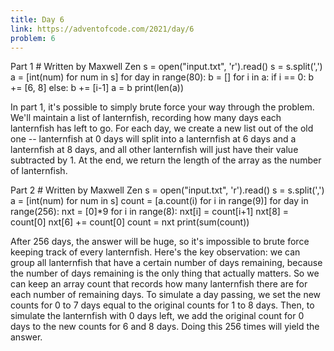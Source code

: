 ```yaml
---
title: Day 6
link: https://adventofcode.com/2021/day/6
problem: 6
---
```

Part 1
<python># Written by Maxwell Zen
s = open("input.txt", 'r').read()
s = s.split(',')
a = [int(num) for num in s]
for day in range(80):
    b = []
    for i in a:
        if i == 0:
            b += [6, 8]
        else:
            b += [i-1]
    a = b
print(len(a))</python>

In part 1, it's possible to simply brute force your way through the problem. We'll maintain a list of lanternfish, recording how many days each lanternfish has left to go. For each day, we create a new list out of the old one -- lanternfish at 0 days will split into a lanternfish at 6 days and a lanternfish at 8 days, and all other lanternfish will just have their value subtracted by 1. At the end, we return the length of the array as the number of lanternfish.

Part 2
<python># Written by Maxwell Zen
s = open("input.txt", 'r').read()
s = s.split(',')
a = [int(num) for num in s]
count = [a.count(i) for i in range(9)]
for day in range(256):
    nxt = [0]*9
    for i in range(8):
        nxt[i] = count[i+1]
    nxt[8] = count[0]
    nxt[6] += count[0]
    count = nxt
print(sum(count))</python>

After 256 days, the answer will be huge, so it's impossible to brute force keeping track of every lanternfish. Here's the key observation: we can group all lanternfish that have a certain number of days remaining, because the number of days remaining is the only thing that actually matters. So we can keep an array count that records how many lanternfish there are for each number of remaining days. To simulate a day passing, we set the new counts for 0 to 7 days equal to the original counts for 1 to 8 days. Then, to simulate the lanternfish with 0 days left, we add the original count for 0 days to the new counts for 6 and 8 days. Doing this 256 times will yield the answer.